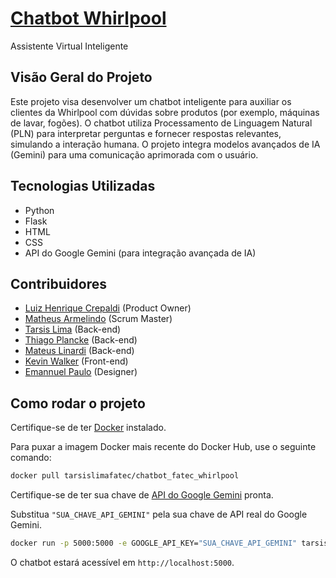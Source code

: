 # [Chatbot Whirlpool](https://hub.docker.com/r/tarsislimafatec/chatbot_fatec_whirlpool)

Assistente Virtual Inteligente

## Visão Geral do Projeto

Este projeto visa desenvolver um chatbot inteligente para auxiliar os clientes da Whirlpool com dúvidas sobre produtos (por exemplo, máquinas de lavar, fogões). O chatbot utiliza Processamento de Linguagem Natural (PLN) para interpretar perguntas e fornecer respostas relevantes, simulando a interação humana. O projeto integra modelos avançados de IA (Gemini) para uma comunicação aprimorada com o usuário.

## Tecnologias Utilizadas

- Python
- Flask
- HTML
- CSS
- API do Google Gemini (para integração avançada de IA)

## Contribuidores

- [Luiz Henrique Crepaldi](https://github.com/LuizHenrique529) (Product Owner)
- [Matheus Armelindo](https://github.com/armelindo428) (Scrum Master)
- [Tarsis Lima](https://github.com/tarsislimadev) (Back-end)
- [Thiago Plancke](https://github.com/thiagoplancke) (Back-end)
- [Mateus Linardi](https://github.com/mateozin) (Back-end)
- [Kevin Walker](#) (Front-end)
- [Emannuel Paulo](https://github.com/emannuelp-boldrin) (Designer)

## Como rodar o projeto

Certifique-se de ter [Docker](https://docs.docker.com/engine/install/) instalado.

Para puxar a imagem Docker mais recente do Docker Hub, use o seguinte comando:

```bash
docker pull tarsislimafatec/chatbot_fatec_whirlpool
```

Certifique-se de ter sua chave de [API do Google Gemini](https://aistudio.google.com/api-keys) pronta.

Substitua `"SUA_CHAVE_API_GEMINI"` pela sua chave de API real do Google Gemini. 

```bash
docker run -p 5000:5000 -e GOOGLE_API_KEY="SUA_CHAVE_API_GEMINI" tarsislimafatec/chatbot_fatec_whirlpool
```

O chatbot estará acessível em `http://localhost:5000`.
